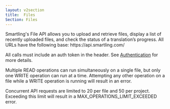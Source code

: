 ```yaml
---
layout: v2section
title:  Files
Section: Files
---
```


<section>
<p>Smartling's File API allows you to upload and retrieve files, display a list of recently uploaded files, and check the status of a translation’s progress. All URLs have the following base: https://api.smartling.com/</p>

<p>All calls must include an auth token in the header. See <a href="/developers/API/v2/Authentication/">Authentication</a> for more details.</p>

<p>Multiple READ operations can run simultaneously on a single file, but only one WRITE operation can run at a time. Attempting any other operation on a file while a WRITE operation is running will result in an error.</p>

<p>Concurrent API requests are limited to 20 per file and 50 per project. Exceeding this limit will result in a MAX_OPERATIONS_LIMIT_EXCEEDED error.</p>
</section>